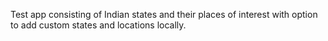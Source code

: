 Test app consisting of Indian states and their places of interest with option to add custom states and locations locally. 
